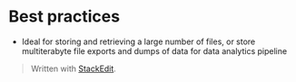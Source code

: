 
# Best practices
- Ideal for storing and retrieving a large number of files, or store multiterabyte file exports and dumps of data for data analytics pipeline

> Written with [StackEdit](https://stackedit.io/).
<!--stackedit_data:
eyJoaXN0b3J5IjpbLTEyNDU0ODExNDksLTE3MDM1Njg4NzFdfQ
==
-->